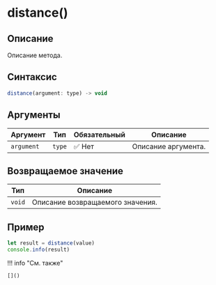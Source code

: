 # distance()

## Описание
Описание метода.

## Синтаксис
```javascript
distance(argument: type) -> void
```

## Аргументы
| Аргумент   | Тип                  | Обязательный | Описание                                                |
|------------|----------------------|--------------|---------------------------------------------------------|
| `argument`   | `type`               | :white_check_mark: Нет          | Описание аргумента.                                            |


## Возвращаемое значение

| Тип   | Описание                          |
|-------|-----------------------------------|
| `void` | Описание возвращаемого значения.          |

## Пример
```javascript linenums="1"
let result = distance(value)
console.info(result)
```

!!! info "См. также"

    []()


